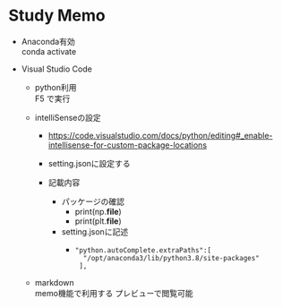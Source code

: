# Study Memo

- Anaconda有効  
  conda activate

- Visual Studio Code  
     - python利用  
        F5 で実行  
    
     - intelliSenseの設定
        - https://code.visualstudio.com/docs/python/editing#_enable-intellisense-for-custom-package-locations

        - setting.jsonに設定する

        - 記載内容
            - パッケージの確認
               - print(np.__file__)
               - print(plt.__file__)
            - setting.jsonに記述
               -     "python.autoComplete.extraPaths":[
                       "/opt/anaconda3/lib/python3.8/site-packages"
                      ],
    

     - markdown  
        memo機能で利用する
        プレビューで閲覧可能


